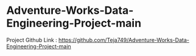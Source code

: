 # Adventure-Works-Data-Engineering-Project-main


 Project Github Link : https://github.com/Teja749/Adventure-Works-Data-Engineering-Project-main
